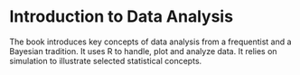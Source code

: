 # Introduction to Data Analysis 

The book introduces key concepts of data analysis from a frequentist and a Bayesian tradition. It uses R to handle, plot and analyze data. It relies on simulation to illustrate selected statistical concepts.


